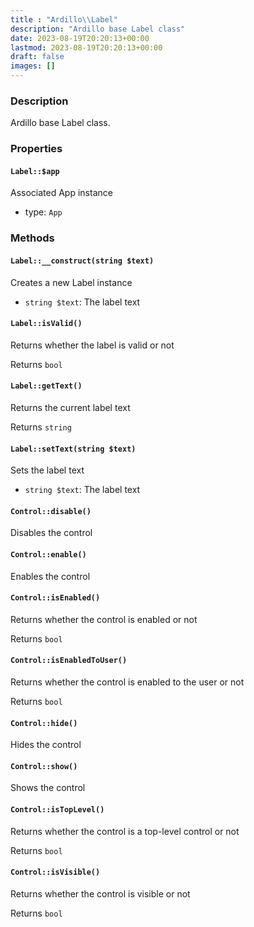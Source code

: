 ```yaml
---
title : "Ardillo\\Label"
description: "Ardillo base Label class"
date: 2023-08-19T20:20:13+00:00
lastmod: 2023-08-19T20:20:13+00:00
draft: false
images: []
---
```

### Description

Ardillo base Label class.

### Properties

#### `Label::$app`

Associated App instance

 * type: `App`



### Methods

#### `Label::__construct(string $text)`

Creates a new Label instance

 * `string $text`: The label text


#### `Label::isValid()`

Returns whether the label is valid or not


Returns `bool`



#### `Label::getText()`

Returns the current label text


Returns `string`



#### `Label::setText(string $text)`

Sets the label text

 * `string $text`: The label text


#### `Control::disable()`

Disables the control



#### `Control::enable()`

Enables the control



#### `Control::isEnabled()`

Returns whether the control is enabled or not


Returns `bool`



#### `Control::isEnabledToUser()`

Returns whether the control is enabled to the user or not


Returns `bool`



#### `Control::hide()`

Hides the control



#### `Control::show()`

Shows the control



#### `Control::isTopLevel()`

Returns whether the control is a top-level control or not


Returns `bool`



#### `Control::isVisible()`

Returns whether the control is visible or not


Returns `bool`



